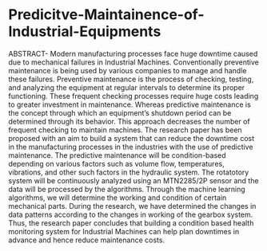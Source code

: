 # Predicitve-Maintainence-of-Industrial-Equipments
ABSTRACT-
Modern manufacturing processes face huge downtime caused due to mechanical failures in 
Industrial Machines. Conventionally preventive maintenance is being used by various 
companies to manage and handle these failures. Preventive maintenance is the process of 
checking, testing, and analyzing the equipment at regular intervals to determine its proper 
functioning. These frequent checking processes require huge costs leading to greater 
investment in maintenance. Whereas predictive maintenance is the concept through which 
an equipment’s shutdown period can be determined through its behavior. This approach 
decreases the number of frequent checking to maintain machines. The research paper has 
been proposed with an aim to build a system that can reduce the downtime cost in the 
manufacturing processes in the industries with the use of predictive maintenance. The 
predictive maintenance will be condition-based depending on various factors such as 
volume flow, temperatures, vibrations, and other such factors in the hydraulic system. The 
rotatotory system will be continuously analyzed using an MTN2285/2P sensor and the data 
will be processed by the algorithms. Through the machine learning algorithms, we will 
determine the working and condition of certain mechanical parts. During the research, we 
have determined the changes in data patterns according to the changes in working of the 
gearbox system. Thus, the research paper concludes that building a condition based health 
monitoring system for Industrial Machines can help plan downtimes in advance and hence 
reduce maintenance costs. 
